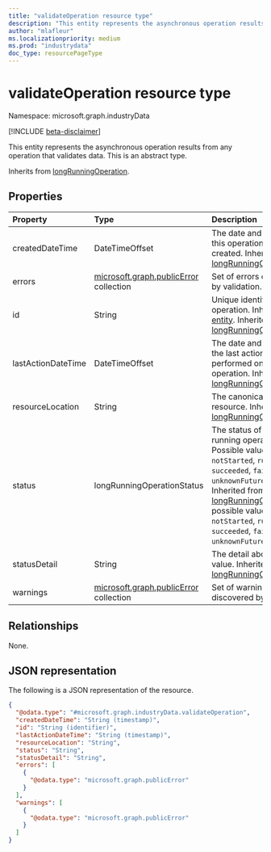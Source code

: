 ```yaml
---
title: "validateOperation resource type"
description: "This entity represents the asynchronous operation results from any operation that validates data."
author: "mlafleur"
ms.localizationpriority: medium
ms.prod: "industrydata"
doc_type: resourcePageType
---
```


# validateOperation resource type

Namespace: microsoft.graph.industryData

[!INCLUDE [beta-disclaimer](../../includes/beta-disclaimer.md)]

This entity represents the asynchronous operation results from any operation that validates data.
This is an abstract type.

Inherits from [longRunningOperation](../resources/longrunningoperation.md).

## Properties

| Property           | Type                                                                  | Description                                                                                                                                                                                                                                                                                                     |
| :----------------- | :-------------------------------------------------------------------- | :-------------------------------------------------------------------------------------------------------------------------------------------------------------------------------------------------------------------------------------------------------------------------------------------------------------- |
| createdDateTime    | DateTimeOffset                                                        | The date and time when this operation was created. Inherited from [longRunningOperation](../resources/longrunningoperation.md).                                                                                                                                                                                 |
| errors             | [microsoft.graph.publicError](../resources/publicerror.md) collection | Set of errors discovered by validation.                                                                                                                                                                                                                                                                         |
| id                 | String                                                                | Unique identifier for the operation. Inherited from [entity](../resources/entity.md). Inherited from [longRunningOperation](../resources/longrunningoperation.md).                                                                                                                                              |
| lastActionDateTime | DateTimeOffset                                                        | The date and time when the last action was performed on this operation. Inherited from [longRunningOperation](../resources/longrunningoperation.md).                                                                                                                                                            |
| resourceLocation   | String                                                                | The canonical URL of the resource. Inherited from [longRunningOperation](../resources/longrunningoperation.md).                                                                                                                                                                                                 |
| status             | longRunningOperationStatus                                            | The status of the long-running operation. Possible values are: `notStarted`, `running`, `succeeded`, `failed`, `unknownFutureValue`. Inherited from [longRunningOperation](../resources/longrunningoperation.md).The possible values are: `notStarted`, `running`, `succeeded`, `failed`, `unknownFutureValue`. |
| statusDetail       | String                                                                | The detail about the status value. Inherited from [longRunningOperation](../resources/longrunningoperation.md).                                                                                                                                                                                                 |
| warnings           | [microsoft.graph.publicError](../resources/publicerror.md) collection | Set of warnings discovered by validation.                                                                                                                                                                                                                                                                       |

## Relationships

None.

## JSON representation

The following is a JSON representation of the resource.

<!-- {
  "blockType": "resource",
  "keyProperty": "id",
  "@odata.type": "microsoft.graph.industryData.validateOperation",
  "baseType": "microsoft.graph.longRunningOperation",
  "openType": false
}
-->

```json
{
  "@odata.type": "#microsoft.graph.industryData.validateOperation",
  "createdDateTime": "String (timestamp)",
  "id": "String (identifier)",
  "lastActionDateTime": "String (timestamp)",
  "resourceLocation": "String",
  "status": "String",
  "statusDetail": "String",
  "errors": [
    {
      "@odata.type": "microsoft.graph.publicError"
    }
  ],
  "warnings": [
    {
      "@odata.type": "microsoft.graph.publicError"
    }
  ]
}
```
